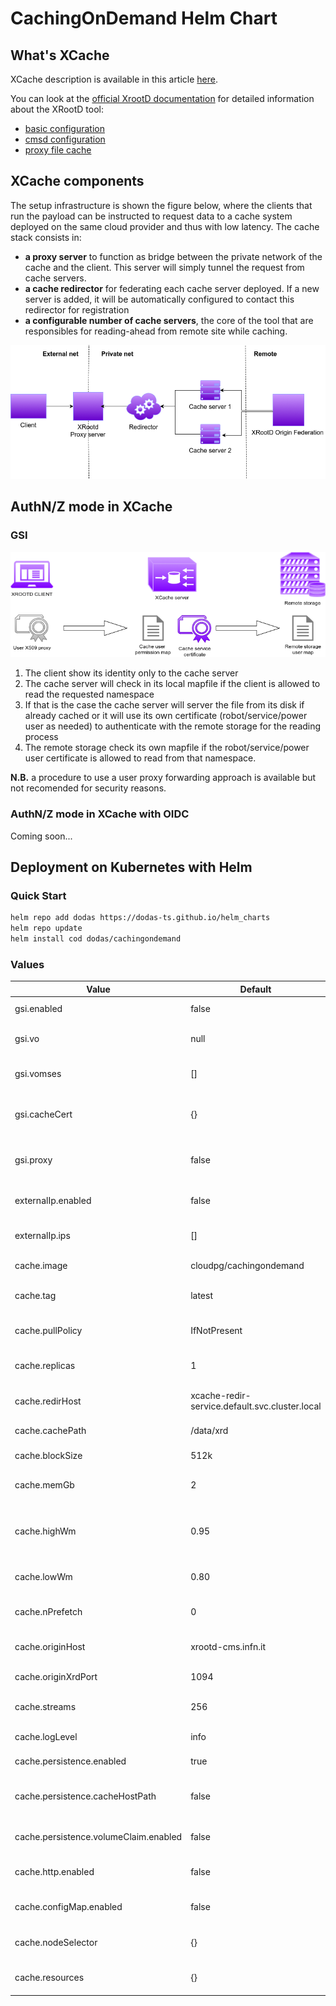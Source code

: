 # CachingOnDemand Helm Chart

## What's XCache

XCache description is available in this article [here](https://iopscience.iop.org/article/10.1088/1742-6596/513/4/042044/pdf).

You can look at the [official XrootD documentation](http://xrootd.org/docs.html) for detailed information about the XRootD tool:

- [basic configuration](http://xrootd.org/doc/dev47/xrd_config.htm)
- [cmsd configuration](http://xrootd.org/doc/dev45/cms_config.htm)
- [proxy file cache](http://xrootd.org/doc/dev47/pss_config.htm)

## XCache components

The setup infrastructure is shown the figure below, where the clients that run the payload can be instructed to request data to a cache system deployed on the same cloud provider and thus with low latency. The cache stack consists in:

- **a proxy server** to function as bridge between the private network of the cache and the client. This server will simply tunnel the request from cache servers.
- **a cache redirector** for federating each cache server deployed. If a new server is added, it will be automatically configured to contact this redirector for registration
- **a configurable number of cache servers**, the core of the tool that are responsibles for reading-ahead from remote site while caching.

![Schema of the components deployed for using a caching on-demand system on cloud resources](img/xcache_k8s.png)

## AuthN/Z mode in XCache

### GSI

![Schema of AuthN/Z for caching on-demand system](img/xcache_auth.png)

1. The client show its identity only to the cache server
2. The cache server will check in its local mapfile if the client is allowed to read the requested namespace
3. If that is the case the cache server will server the file from its disk if already cached or it will use its own certificate (robot/service/power user as needed) to authenticate with the remote storage for the reading process
4. The remote storage check its own mapfile if the robot/service/power user certificate is allowed to read from that namespace.

**N.B.** a procedure to use a user proxy forwarding approach is available but not recomended for security reasons.

### AuthN/Z mode in XCache with OIDC

Coming soon...

## Deployment on Kubernetes with Helm

### Quick Start

```bash
helm repo add dodas https://dodas-ts.github.io/helm_charts
helm repo update
helm install cod dodas/cachingondemand
```

### Values

| Value              | Default | Description                          | Type    |
| ------------------ | ------- | ------------------------------------ | ------- |
| gsi.enabled        | false   | Enable GSI authentication            | boolean |
| gsi.vo        | null   | Enable GSI authentication with a VO            | string |
| gsi.vomses       | []   | list of files for vomses endpoints            | list |
| gsi.cacheCert        | {}   | cert and key for cache service certificates            | map |
| gsi.proxy   | false  | use cache service proxy for auth with remote storage            | boolean |
| externalIp.enabled | false   | Enable ExternalIPs for k8s services  | boolean |
| externalIp.ips     | []      | List of ExternalIPs for k8s services | list    |
| cache.image        | cloudpg/cachingondemand   | Cache server docker image           | string |
| cache.tag       | latest   | Cache server docker image tag           | string |
| cache.pullPolicy        | IfNotPresent   | Cache server image pull policy            | string |
| cache.replicas       | 1   | Number of cache pod replicas          | int |
| cache.redirHost        | xcache-redir-service.default.svc.cluster.local   | Cache redirector address            | string |
| cache.cachePath        |  /data/xrd  | Cache local path to data           | string |
| cache.blockSize        | 512k   | Cache file block size            | string |
| cache.memGb        | 2   | Cache memory (in GB) for writing queue            | float |
| cache.highWm        | 0.95   | Space usage % triggering eviction untili low water mark          | float |
| cache.lowWm        | 0.80   | Space usage  % at which the eviction ended    | float |
| cache.nPrefetch        | 0   | Number of file blocks read ahead           | int |
| cache.originHost        | xrootd-cms.infn.it   | Remote source of data address            | string |
| cache.originXrdPort        | 1094   | Remote source of data port          | int |
| cache.streams        | 256   | Number of active xrootd streams            | int |
| cache.logLevel        | info   | Enable GSI authentication            | string |
| cache.persistence.enabled        | true   | Enable data persistence           | boolean |
| cache.persistence.cacheHostPath        | false   | Path on physical host where to save data           | boolean |
| cache.persistence.volumeClaim.enabled        | false   |       TO BE IMPLEMENTED YET     | boolean |
| cache.http.enabled        | false   | TO BE IMPLEMENTED YET            | boolean |
| cache.configMap.enabled        | false   | TO BE IMPLEMENTED YET            | boolean |
| cache.nodeSelector        | {}   | TO BE IMPLEMENTED YET         | map |
| cache.resources        | {}   | TO BE IMPLEMENTED YET           | map |
